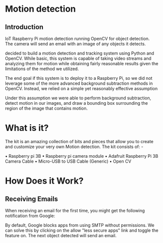 # Motion detection
## Introduction

IoT Raspberry Pi motion detection running OpenCV for object detection. The camera will send an email with an image of any objects it detects.

decided to build a motion detection and tracking system using Python and OpenCV. While basic, this system is capable of taking video streams and analyzing them for motion while obtaining fairly reasonable results given the limitations of the method we utilized.

The end goal if this system is to deploy it to a Raspberry Pi, so we did not leverage some of the more advanced background subtraction methods in OpenCV. Instead, we relied on a simple yet reasonably effective assumption

Under this assumption we were able to perform background subtraction, detect motion in our images, and draw a bounding box surrounding the region of the image that contains motion.

# What is it?

The kit is an amazing collection of bits and pieces that allow you to create and customize your very own Motion detection. The kit consists of: -

•	Raspberry pi 3B
•	Raspberry pi camera module
•	Adafruit Raspberry Pi 3B Camera Cable
•	Micro-USB to USB Cable (Generic)
•	Open CV

# How Does it Work?
## Receiving Emails
When receiving an email for the first time, you might get the following notification from Google:

 
 By default, Google blocks apps from using SMTP without permissions. We can solve this by clicking on the allow "less secure apps" link and toggle the feature on. The next object detected will send an email.
 


